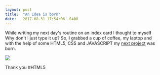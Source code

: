 ```yaml
---
layout: post
title:  "An Idea is born"
date:   2017-08-31 17:54:06 -0400
---
```


While writing my next day's routine on an index card I thought to myself Why don't I just type it up?
So, I grabbed a cup of coffee, my laptop and with the help of some HTML5, CSS and JAVASCRIPT my [next project](http://result.dabblet.com/gist/f58646a306637f427b29eb3725729ca1/576330c791976aa05e8adb7bd424ee69c882ba08) was born.

 ![](https://cdn-std.dprcdn.net/files/acc_490303/niElOJ://)
 
Thank you #HTML5 [<contentEditable/>](https://developer.mozilla.org/en-US/docs/Web/Guide/HTML/Editable_content)

